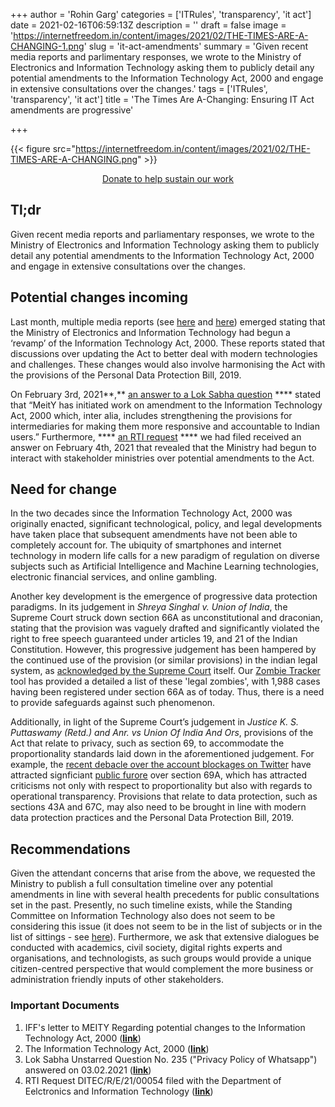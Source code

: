 +++
author = 'Rohin Garg'
categories = ['ITRules', 'transparency', 'it act']
date = 2021-02-16T06:59:13Z
description = ''
draft = false
image = 'https://internetfreedom.in/content/images/2021/02/THE-TIMES-ARE-A-CHANGING-1.png'
slug = 'it-act-amendments'
summary = 'Given recent media reports and parlimentary responses, we wrote to the Ministry of Electronics and Information Technology asking them to publicly detail any potential amendments to the Information Technology Act, 2000 and engage in extensive consultations over the changes.'
tags = ['ITRules', 'transparency', 'it act']
title = 'The Times Are A-Changing: Ensuring IT Act amendments are progressive'

+++


{{< figure src="https://internetfreedom.in/content/images/2021/02/THE-TIMES-ARE-A-CHANGING.png" >}}

<div style="text-align:center;">
    <a href="https://internetfreedom.in/donate/" class="button">Donate to help sustain our work</a>
</div>

## Tl;dr

Given recent media reports and parliamentary responses, we wrote to the Ministry of Electronics and Information Technology asking them to publicly detail any potential amendments to the Information Technology Act, 2000 and engage in extensive consultations over the changes.

## Potential changes incoming

Last month, multiple media reports (see [here](https://economictimes.indiatimes.com/tech/information-tech/india-it-act-govt-starts-discussions-on-amending-indias-information-technology-act/articleshow/80376369.cms) and [here](https://inc42.com/buzz/india-could-tailor-it-act-to-regulate-ott-gaming-platforms/)) emerged stating that the Ministry of Electronics and Information Technology had begun a ‘revamp’ of the Information Technology Act, 2000. These reports stated that discussions over updating the Act to better deal with modern technologies and challenges. These changes would also involve harmonising the Act with the provisions of the Personal Data Protection Bill, 2019.

On February 3rd, 2021**,** [an answer to a Lok Sabha question](http://loksabhaph.nic.in/Questions/QResult15.aspx?qref=19027&lsno=17) **** stated that “MeitY has initiated work on amendment to the Information Technology Act, 2000 which, inter alia, includes strengthening the provisions for intermediaries for making them more responsive and accountable to Indian users.” Furthermore, **** [an RTI request](https://drive.google.com/file/d/1vWd0UaQ0VQ4VyQnuXE81yUoLw-dGImI7/view) **** we had filed received an answer on February 4th, 2021 that revealed that the Ministry had begun to interact with stakeholder ministries over potential amendments to the Act.

## Need for change

In the two decades since the Information Technology Act, 2000 was originally enacted, significant technological, policy, and legal developments have taken place that subsequent amendments have not been able to completely account for.  The ubiquity of smartphones and internet technology in modern life calls for a new paradigm of regulation on diverse subjects such as Artificial Intelligence and Machine Learning technologies, electronic financial services, and online gambling.

Another key development is the emergence of progressive data protection paradigms. In its judgement in _Shreya Singhal v. Union of India_, the Supreme Court struck down section 66A as unconstitutional and draconian, stating that the provision was vaguely drafted and significantly violated the right to free speech guaranteed under articles 19, and 21 of the Indian Constitution. However, this progressive judgement has been hampered by the continued use of the provision (or similar provisions) in the indian legal system, as [acknowledged by the  Supreme Court](https://www.thehindu.com/news/national/shocked-that-section-66a-is-still-being-used-sc-seeks-centres-response/article25931913.ece) itself. Our [Zombie Tracker](https://zombietracker.in/) tool has provided a detailed a list of these 'legal zombies', with 1,988 cases having been registered under section 66A as of today. Thus, there is a need to provide safeguards against such phenomenon.

Additionally, in light of the Supreme Court’s judgement in _Justice K. S. Puttaswamy (Retd.) and Anr. vs Union Of India And Ors_, provisions of the Act that relate to privacy, such as section 69, to accommodate the proportionality standards laid down in the aforementioned judgement. For example, the [recent debacle over the account blockages on Twitter](https://internetfreedom.in/p/05693b15-f219-4872-b82c-01ec8074c05d/In%20the%20two%20decades%20since%20the%20Information%20Technology%20Act,%202000%20was%20originally%20enacted,%20significant%20technological,%20policy,%20and%20legal%20developments%20have%20taken%20place%20that%20subsequent%20amendments%20have%20not%20been%20able%20to%20completely%20account%20for.) have attracted signficiant [public furore](https://thewire.in/tech/twitter-modi-government-block-section-69-a) over section 69A, which has attracted criticisms not only with respect to proportionality but also with regards to operational transparency. Provisions that relate to data protection, such as sections 43A and 67C, may also need to be brought in line with modern data protection practices and the Personal Data Protection Bill, 2019.

## Recommendations

Given the attendant concerns that arise from the above, we requested the Ministry to publish a full consultation timeline over any potential amendments in line with several health precedents for public consultations set in the past. Presently, no such timeline exists, while the Standing Committee on Information Technology also does not seem to be considering this issue (it does not seem to be in the list of subjects or in the list of sittings - see [here](http://164.100.47.194/Loksabha/Committee/CommitteeInformation.aspx?comm_code=18&tab=1)). Furthermore, we ask that extensive dialogues be conducted with academics, civil society, digital rights experts and organisations, and technologists, as such groups would provide a unique citizen-centred perspective that would complement the more business or administration friendly inputs of other stakeholders.

### Important Documents

1. IFF's letter to MEITY Regarding potential changes to the Information Technology Act, 2000 ([**link**](https://drive.google.com/file/d/1MNC6WepKlZiDMxd3C73Qr1sZkCEUi57v/view?usp=sharing))
2. The Information Technology Act, 2000 (**[link](https://www.indiacode.nic.in/bitstream/123456789/1999/3/A2000-21.pdf)**)
3. Lok Sabha Unstarred Question No. 235 ("Privacy Policy of Whatsapp") answered on 03.02.2021 (**[link](http://loksabhaph.nic.in/Questions/QResult15.aspx?qref=19027&lsno=17)**)
4. RTI Request DITEC/R/E/21/00054 filed with the Department of Eelctronics and Information Technology (**[link](https://drive.google.com/file/d/1vWd0UaQ0VQ4VyQnuXE81yUoLw-dGImI7/view)**)


